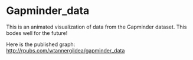 # Gapminder_data

This is an animated visualization of data from the Gapminder dataset. This bodes well for the future!

Here is the published graph: http://rpubs.com/wtannergildea/gapminder_data


